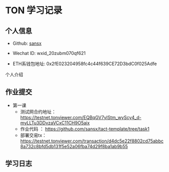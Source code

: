 
# TON 学习记录

## 个人信息

* Github: [sansx](https://github.com/sansx)

* Wechat ID: wxid_20zubm070qf621

* ETH系钱包地址: 0x2fE023204958fc4c44f639CE72D3bdC0f025Adfe

个人介绍


## 作业提交
* 第一课
  * 测试网合约地址：https://testnet.tonviewer.com/EQBqGV7ylStm_wyScy4_d-myLLTu3DDvzaVCxC11CH9O5aix
  * 作业代码 ： https://github.com/sansx/tact-template/tree/task1
  * 部署交易tx：https://testnet.tonviewer.com/transaction/d4dc5e22f8802cd75abbc8a732c8bfd5db131f5e52a06fba74d29f8ba1ab9b55



## 学习日志


